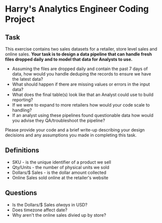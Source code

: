 # Harry's Analytics Engineer Coding Project

## Task

This exercise contains two sales datasets for a retailer, store level sales and online sales. **Your
task is to design a data pipeline that can handle fresh files dropped daily and to model that data
for Analysts to use.**

- Assuming the files are dropped daily and contain the past 7 days of data, how would you handle deduping the records to ensure we have the latest data?
- What should happen if there are missing values or errors in the input data?
- What does the final table(s) look like that an Analyst could use to build reporting?
- If we were to expand to more retailers how would your code scale to handling?
- If an analyst using these pipelines found questionable data how would you advise they QA/troubleshoot the pipeline?

Please provide your code and a brief write-up describing your design decisions and any
assumptions you made in completing this task.

## Definitions

- SKU - is the unique identifier of a product we sell
- Qty/Units - the number of physical units we sold
- Dollars/$ Sales - is the dollar amount collected
- Online Sales sold online at the retailer's website

## Questions
- Is the Dollars/$ Sales *always* in USD?
- Does timezone affect date?
- Why aren't the online sales divied up by store?